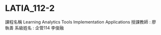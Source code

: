 # LATIA_112-2
課程名稱 Learning Analytics Tools Implementation Applications
授課教師 : 廖執善
系級姓名 : 企管114 李俊融

